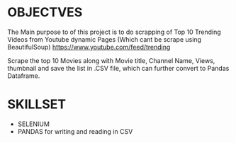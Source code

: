 # OBJECTVES
The Main purpose to of this project is to do scrapping of Top 10 Trending Videos from Youtube dynamic Pages (Which cant be scrape using BeautifulSoup)
https://www.youtube.com/feed/trending

Scrape the top 10 Movies along with Movie title, Channel Name, Views, thumbnail and save the list in .CSV file, which can further convert to Pandas Dataframe.

# SKILLSET

- SELENIUM
- PANDAS for writing and reading in CSV


